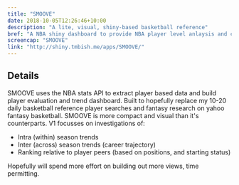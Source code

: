 ```yaml
---
title: "SMOOVE"
date: 2018-10-05T12:26:46+10:00
description: "A lite, visual, shiny-based basketball reference"
bref: "A NBA shiny dashboard to provide NBA player level anlaysis and comparisons"
screencap: "SMOOVE"
link: "http://shiny.tmbish.me/apps/SMOOVE/"
---
```


## Details

SMOOVE uses the NBA stats API to extract player based data and build player evaluation and trend dashboard. Built to hopefully replace my 10-20 daily basketball reference player searches and fantasy research on yahoo fantasy basketball. SMOOVE is more compact and visual than it's counterparts. V1 focusses on investigations of:

* Intra (within) season trends
* Inter (across) season trends (career trajectory)
* Ranking relative to player peers (based on positions, and starting status)

Hopefully will spend more effort on building out more views, time permitting.
